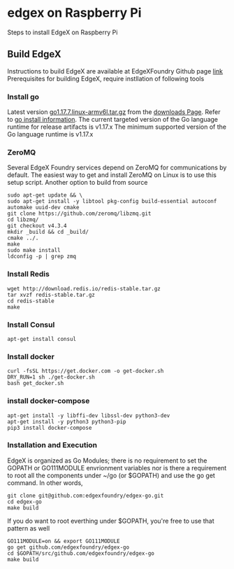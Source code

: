 # edgex on Raspberry Pi

Steps to install EdgeX on Raspberry Pi

## Build EdgeX
Instructions to build EdgeX are available at EdgeXFoundry Github page [link](https://github.com/edgexfoundry/edgex-go) <br>
Prerequisites for building EdgeX, require instllation of following tools 

### Install go
Latest version  [go1.17.7.linux-armv6l.tar.gz](https://go.dev/dl/go1.17.7.linux-armv6l.tar.gz) from the [downloads Page](https://go.dev/dl/). Refer to [go install information](https://go.dev/doc/install). The current targeted version of the Go language runtime for release artifacts is v1.17.x
The minimum supported version of the Go language runtime is v1.17.x

### ZeroMQ
Several EdgeX Foundry services depend on ZeroMQ for communications by default. The easiest way to get and install ZeroMQ on Linux is to use this setup script. 
  Another option to build from source
```  
sudo apt-get update && \
sudo apt-get install -y libtool pkg-config build-essential autoconf automake uuid-dev cmake
git clone https://github.com/zeromq/libzmq.git
cd libzmq/
git checkout v4.3.4
mkdir _build && cd _build/
cmake ../.
make
sudo make install
ldconfig -p | grep zmq
```

### Install Redis
```
wget http://download.redis.io/redis-stable.tar.gz
tar xvzf redis-stable.tar.gz
cd redis-stable
make
```
  
### Install Consul
```
apt-get install consul
```
  
### Install docker
```
curl -fsSL https://get.docker.com -o get-docker.sh
DRY_RUN=1 sh ./get-docker.sh
bash get_docker.sh
```

### install docker-compose

```
apt-get install -y libffi-dev libssl-dev python3-dev
apt-get install -y python3 python3-pip
pip3 install docker-compose

```
  
  
### Installation and Execution
EdgeX is organized as Go Modules; there is no requirement to set the GOPATH or GO111MODULE envrionment variables nor is there a requirement to root all the components under ~/go (or $GOPATH) and use the go get command. In other words,

```
git clone git@github.com:edgexfoundry/edgex-go.git
cd edgex-go
make build
```  
If you do want to root everthing under $GOPATH, you're free to use that pattern as well
```
GO111MODULE=on && export GO111MODULE
go get github.com/edgexfoundry/edgex-go
cd $GOPATH/src/github.com/edgexfoundry/edgex-go
make build
```
  

